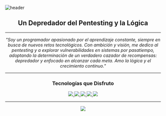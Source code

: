 <!-- Encabezado dinámico con efecto "wave" -->
![header](https://capsule-render.vercel.app/api?type=wave&color=gradient&height=200&section=header&text=Hola,%20soy%20demonUP!&fontSize=45&fontAlignY=40)

<div align="center">

## Un Depredador del Pentesting y la Lógica

</div>

---

<p align="center">
  <em>
    "Soy un programador apasionado por el aprendizaje constante, siempre en busca de nuevos retos tecnológicos.  
    Con ambición y visión, me dedico al pentesting y a explorar vulnerabilidades en sistemas por pasatiempo,  
    adoptando la determinación de un verdadero cazador de recompensas: depredador y enfocado en alcanzar cada meta.  
    Amo la lógica y el crecimiento continuo."
  </em>
</p>

---

<div align="center">

### Tecnologías que Disfruto

<!-- Puedes cambiar el estilo, los colores y el orden de los badges a tu preferencia -->
<a href="https://www.linux.org" target="_blank">
  <img src="https://img.shields.io/badge/Linux-111?style=flat-square&logo=linux&logoColor=FCC624" />
</a>
<a href="https://www.gnu.org/software/bash/" target="_blank">
  <img src="https://img.shields.io/badge/Bash-111?style=flat-square&logo=gnu-bash&logoColor=4EAA25" />
</a>
<a href="https://www.php.net" target="_blank">
  <img src="https://img.shields.io/badge/PHP-111?style=flat-square&logo=php&logoColor=777BB4" />
</a>
<a href="https://laravel.com" target="_blank">
  <img src="https://img.shields.io/badge/Laravel-111?style=flat-square&logo=laravel&logoColor=FF2D20" />
</a>
<a href="https://www.python.org" target="_blank">
  <img src="https://img.shields.io/badge/Python-111?style=flat-square&logo=python&logoColor=3776AB" />
</a>

</div>

---

<p align="center">
  <img src="https://capsule-render.vercel.app/api?type=wave&color=gradient&height=100&section=footer"/>
</p>
